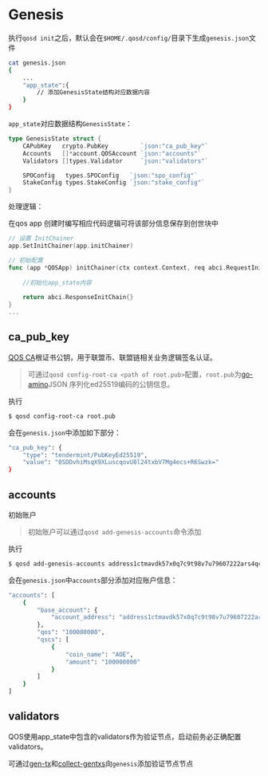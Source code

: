 # Genesis

执行`qosd init`之后，默认会在`$HOME/.qosd/config/`目录下生成`genesis.json`文件

```bash
cat genesis.json
{
    ...
    "app_state":{
        // 添加GenesisState结构对应数据内容
    }
}
```

`app_state`对应数据结构`GenesisState`：
```go
type GenesisState struct {
	CAPubKey   crypto.PubKey         `json:"ca_pub_key"`
	Accounts   []*account.QOSAccount `json:"accounts"`
	Validators []types.Validator     `json:"validators"`

	SPOConfig   types.SPOConfig   `json:"spo_config"`
	StakeConfig types.StakeConfig `json:"stake_config"`
}
```

处理逻辑：

在qos app 创建时编写相应代码逻辑可将该部分信息保存到创世块中
```go
// 设置 InitChainer
app.SetInitChainer(app.initChainer)

// 初始配置
func (app *QOSApp) initChainer(ctx context.Context, req abci.RequestInitChain) abci.ResponseInitChain {
	
	//初始化app_state内容
	
	return abci.ResponseInitChain{}
}
...
```

## ca_pub_key

[QOS CA](ca.md)根证书公钥，用于联盟币、联盟链相关业务逻辑签名认证。

> 可通过`qosd config-root-ca <path of root.pub>`配置，`root.pub`为[go-amino](https://github.com/tendermint/go-amino)JSON 序列化ed25519编码的公钥信息。

执行
```bash
$ qosd config-root-ca root.pub
```
会在`genesis.json`中添加如下部分：
```bash
"ca_pub_key": {
    "type": "tendermint/PubKeyEd25519",
    "value": "0SDDvhiMsqX9XLuscqovU8l24txbV7Mg4ecs+R6Swzk="
}
```

## accounts

初始账户

> 初始账户可以通过`qosd add-genesis-accounts`命令添加

执行
```bash
$ qosd add-genesis-accounts address1ctmavdk57x0q7c9t98v7u79607222ars4qczcy,100000000QOS,100000000AOE
```
会在`genesis.json`中`accounts`部分添加对应账户信息：
```bash
"accounts": [
    {
        "base_account": {
            "account_address": "address1ctmavdk57x0q7c9t98v7u79607222ars4qczcy"
        },
        "qos": "100000000",
        "qscs": [
            {
                "coin_name": "AOE",
                "amount": "100000000"
            }
        ]
    }
]
```

## validators

QOS使用app_state中包含的validators作为验证节点，启动前务必正确配置validators。

可通过[gen-tx](../command/qosd.md#生成创世交易)和[collect-gentxs](../command/qosd.md#收集创世交易)向`genesis`添加验证节点节点